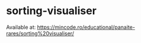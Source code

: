 # sorting-visualiser
Available at: https://mincode.ro/educational/panaite-rares/sorting%20visualiser/
